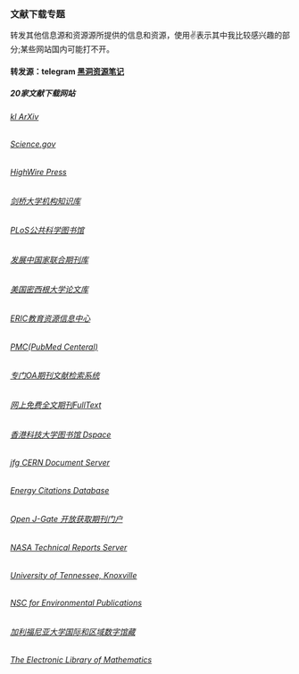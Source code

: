 ### 文献下载专题
转发其他信息源和资源源所提供的信息和资源，使用✌表示其中我比较感兴趣的部分;某些网站国内可能打不开。

#### 转发源：telegram [黑洞资源笔记](https://t.me/tieliu)

##### 20家文献下载网站
###### [kl ArXiv](http://t.cn/Ev33NSu)
###### [Science.gov](http://t.cn/hGZdTm)
###### [HighWire Press](http://t.cn/hGZd0I)
###### [剑桥大学机构知识库](http://t.cn/hGZdGi)
###### [PLoS公共科学图书馆](http://t.cn/hGWf4)
###### [发展中国家联合期刊库](http://t.cn/hGZskj)
###### [美国密西根大学论文库](http://t.cn/RcQEiTs)
###### [ERIC教育资源信息中心](http://t.cn/7VGYW)
###### [PMC(PubMed Centeral)](http://t.cn/hGWryd)
###### [专门OA期刊文献检索系统](http://t.cn/hOpxw)
###### [网上免费全文期刊FullText](http://t.cn/hGZdob)
###### [香港科技大学图书馆 Dspace](http://t.cn/hbiSch)
###### [jfg CERN Document Server](http://t.cn/aEKhTb)
###### [Energy Citations Database](http://t.cn/hbe535)
###### [Open J-Gate 开放获取期刊门户](http://t.cn/hGnWiq)
###### [NASA Technical Reports Server](http://t.cn/zYksnVP)
###### [University of Tennessee, Knoxville](http://t.cn/aEKL3w)
###### [NSC for Environmental Publications](http://t.cn/hGm0hi)
###### [加利福尼亚大学国际和区域数字馆藏](http://t.cn/RLSMRUz)
###### [The Electronic Library of Mathematics](http://t.cn/hGwtjP)
